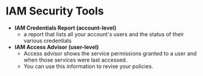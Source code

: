 # IAM Security Tools

* **IAM Credentials Report (account-level)**
  * a report that lists all your account's users and the status of their various credentials
* **IAM Access Advisor (user-level)**
  * Access advisor shows the service permissions granted to a user and when those
  services were last accessed.
  * You can use this information to revise your policies.
